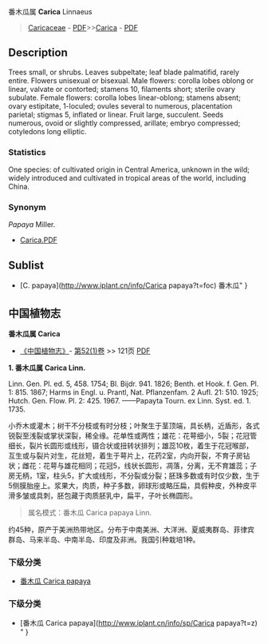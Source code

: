 番木瓜属 **Carica** Linnaeus

> [Caricaceae](http://www.iplant.cn/info/Caricaceae?t=foc) - [PDF](http://www.iplant.cn/foc/pdf/Caricaceae.pdf)>>[Carica](http://www.iplant.cn/info/Carica?t=foc) - [PDF](http://www.iplant.cn/foc/pdf/Carica.pdf)

## Description

Trees small, or shrubs. Leaves subpeltate; leaf blade palmatifid, rarely entire. Flowers unisexual or bisexual. Male flowers: corolla lobes oblong or linear, valvate or contorted; stamens 10, filaments short; sterile ovary subulate. Female flowers: corolla lobes linear-oblong; stamens absent; ovary estipitate, 1-loculed; ovules several to numerous, placentation parietal; stigmas 5, inflated or linear. Fruit large, succulent. Seeds numerous, ovoid or slightly compressed, arillate; embryo compressed; cotyledons long elliptic.

### Statistics
One species: of cultivated origin in Central America, unknown in the wild; widely introduced and cultivated in tropical areas of the world, including China.

### Synonym
*Papaya* Miller.


* [Carica.PDF](http://www.iplant.cn/foc/pdf/Carica.pdf)

## Sublist

* [C.  papaya](http://www.iplant.cn/info/Carica papaya?t=foc) 番木瓜"
}
## 中国植物志



**番木瓜属 Carica**

* [《中国植物志》](http://www.iplant.cn/frps)- [第52(1)卷](http://www.iplant.cn/frps/vol/52(1)) >> 121页 [PDF](http://www.iplant.cn/frps/pdf/52(1)/121y.pdf)


**1. 番木瓜属 Carica Linn.**

Linn. Gen. Pl. ed. 5, 458. 1754; Bl. Bijdr. 941. 1826; Benth. et Hook. f. Gen. Pl. 1: 815. 1867; Harms in Engl. u. Prantl, Nat. Pflanzenfam. 2 Aufl. 21: 510. 1925; Hutch. Gen. Flow. Pl. 2: 425. 1967. ——Papayta Tourn. ex Linn. Syst. ed. 1. 1735.

小乔木或灌木；树干不分枝或有时分枝；叶聚生于茎顶端，具长柄，近盾形，各式锐裂至浅裂或掌状深裂，稀全缘。花单性或两性；雄花：花萼细小，5裂；花冠管细长，裂片长圆形或线形，镊合状或扭转状排列；雄蕊10枚，着生于花冠喉部，互生或与裂片对生，花丝短，着生于萼片上，花药2室，内向开裂，不育子房钻状；雌花：花萼与雄花相同；花冠5，线状长圆形，凋落，分离，无不育雄蕊；子房无柄，1室，柱头5，扩大或线形，不分裂或分裂；胚珠多数或有时仅少数，生于5侧膜胎座上。浆果大，肉质，种子多数，卵球形或略压扁，具假种皮，外种皮平滑多皱或具刺，胚包藏于肉质胚乳中，扁平，子叶长椭圆形。

> 属名模式：番木瓜 Carica papaya Linn.

约45种，原产于美洲热带地区。分布于中南美洲、大洋洲、夏威夷群岛、菲律宾群岛、马来半岛、中南半岛、印度及非洲。我国引种栽培1种。

### 下级分类
* [番木瓜  Carica papaya](Carica-papaya-番木瓜.md)

### 下级分类
* [番木瓜  Carica papaya](http://www.iplant.cn/info/sp/Carica papaya?t=z)
"
}